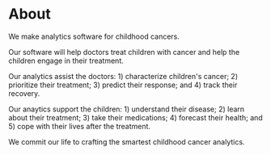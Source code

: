 # About

We make analytics software for childhood cancers.

Our software will help doctors treat children with cancer and help the children engage in their treatment.

Our analytics assist the doctors: 1) characterize children's cancer; 2) prioritize their treatment; 3) predict their response; and 4) track their recovery.

Our anaytics support the children: 1) understand their disease; 2) learn about their treatment; 3) take their medications; 4) forecast their health; and 5) cope with their lives after the treatment.

We commit our life to crafting the smartest childhood cancer analytics.
